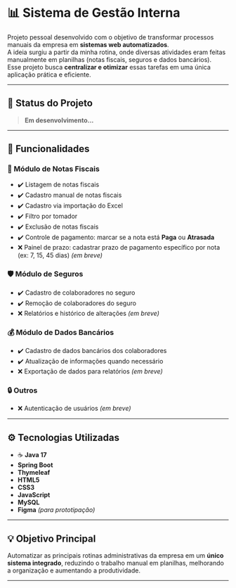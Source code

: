 # 📊 Sistema de Gestão Interna

Projeto pessoal desenvolvido com o objetivo de transformar processos manuais da empresa em **sistemas web automatizados**.  
A ideia surgiu a partir da minha rotina, onde diversas atividades eram feitas manualmente em planilhas (notas fiscais, seguros e dados bancários).  
Esse projeto busca **centralizar e otimizar** essas tarefas em uma única aplicação prática e eficiente.

---

## 🚧 Status do Projeto
> **Em desenvolvimento...**

---

## 🎯 Funcionalidades

### 📄 Módulo de Notas Fiscais
- ✔️ Listagem de notas fiscais  
- ✔️ Cadastro manual de notas fiscais  
- ✔️ Cadastro via importação do Excel  
- ✔️ Filtro por tomador  
- ✔️ Exclusão de notas fiscais  
- ✔️ Controle de pagamento: marcar se a nota está **Paga** ou **Atrasada**  
- ❌ Painel de prazo: cadastrar prazo de pagamento específico por nota (ex: 7, 15, 45 dias) *(em breve)*  

### 🛡️ Módulo de Seguros
- ✔️ Cadastro de colaboradores no seguro  
- ✔️ Remoção de colaboradores do seguro  
- ❌ Relatórios e histórico de alterações *(em breve)*  

### 💰 Módulo de Dados Bancários
- ✔️ Cadastro de dados bancários dos colaboradores  
- ✔️ Atualização de informações quando necessário  
- ❌ Exportação de dados para relatórios *(em breve)*  

### 🔒 Outros
- ❌ Autenticação de usuários *(em breve)*  

---

## ⚙️ Tecnologias Utilizadas

- ☕ **Java 17**  
- **Spring Boot**  
- **Thymeleaf**  
- **HTML5**  
- **CSS3**  
- **JavaScript**  
- **MySQL**  
- **Figma** *(para prototipação)*  

---

## 💡 Objetivo Principal
Automatizar as principais rotinas administrativas da empresa em um **único sistema integrado**, reduzindo o trabalho manual em planilhas, melhorando a organização e aumentando a produtividade.

---
